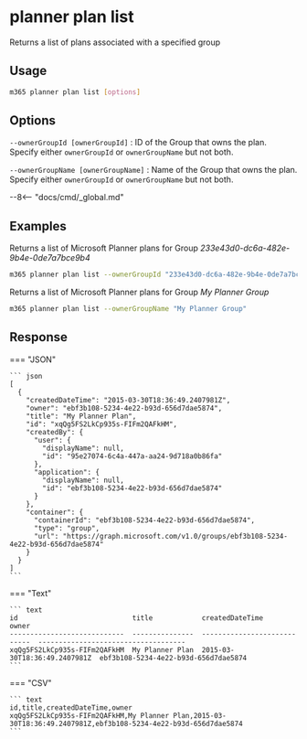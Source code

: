 # planner plan list

Returns a list of plans associated with a specified group

## Usage

```sh
m365 planner plan list [options]
```

## Options

`--ownerGroupId [ownerGroupId]`
: ID of the Group that owns the plan. Specify either `ownerGroupId` or `ownerGroupName` but not both.

`--ownerGroupName [ownerGroupName]`
: Name of the Group that owns the plan. Specify either `ownerGroupId` or `ownerGroupName` but not both.

--8<-- "docs/cmd/_global.md"

## Examples

Returns a list of Microsoft Planner plans for Group _233e43d0-dc6a-482e-9b4e-0de7a7bce9b4_

```sh
m365 planner plan list --ownerGroupId "233e43d0-dc6a-482e-9b4e-0de7a7bce9b4"
```

Returns a list of Microsoft Planner plans for Group _My Planner Group_

```sh
m365 planner plan list --ownerGroupName "My Planner Group"
```

## Response

=== "JSON"

    ``` json
    [
      {
        "createdDateTime": "2015-03-30T18:36:49.2407981Z",
        "owner": "ebf3b108-5234-4e22-b93d-656d7dae5874",
        "title": "My Planner Plan",
        "id": "xqQg5FS2LkCp935s-FIFm2QAFkHM",
        "createdBy": {
          "user": {
            "displayName": null,
            "id": "95e27074-6c4a-447a-aa24-9d718a0b86fa"
          },
          "application": {
            "displayName": null,
            "id": "ebf3b108-5234-4e22-b93d-656d7dae5874"
          }
        },
        "container": {
          "containerId": "ebf3b108-5234-4e22-b93d-656d7dae5874",
          "type": "group",
          "url": "https://graph.microsoft.com/v1.0/groups/ebf3b108-5234-4e22-b93d-656d7dae5874"
        }
      }
    ]
    ```

=== "Text"

    ``` text
    id                            title            createdDateTime               owner
    ----------------------------  ---------------  ----------------------------  ------------------------------------
    xqQg5FS2LkCp935s-FIFm2QAFkHM  My Planner Plan  2015-03-30T18:36:49.2407981Z  ebf3b108-5234-4e22-b93d-656d7dae5874
    ```

=== "CSV"

    ``` text
    id,title,createdDateTime,owner
    xqQg5FS2LkCp935s-FIFm2QAFkHM,My Planner Plan,2015-03-30T18:36:49.2407981Z,ebf3b108-5234-4e22-b93d-656d7dae5874
    ```
